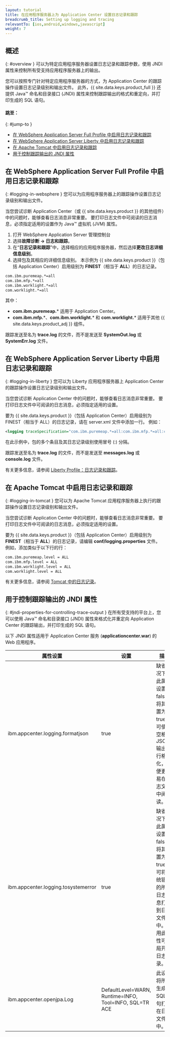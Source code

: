 ```yaml
---
layout: tutorial
title: 在应用程序服务器上为 Application Center 设置日志记录和跟踪
breadcrumb_title: Setting up logging and tracing
relevantTo: [ios,android,windows,javascript]
weight: 7
---
```

<!-- NLS_CHARSET=UTF-8 -->
## 概述
{: #overview }
可以为特定应用程序服务器设置日志记录和跟踪参数，使用 JNDI 属性来控制所有受支持应用程序服务器上的输出。

您可以按照专门针对特定应用程序服务器的方式，为 Application Center 的跟踪操作设置日志记录级别和输出文件。 此外，{{ site.data.keys.product_full }} 还提供 Java™ 命名和目录接口 (JNDI) 属性来控制跟踪输出的格式和重定向，并打印生成的 SQL 语句。

#### 跳至：
{: #jump-to }
* [在 WebSphere Application Server Full Profile 中启用日志记录和跟踪](#logging-in-websphere)
* [在 WebSphere Application Server Liberty 中启用日志记录和跟踪](#logging-in-liberty)
* [在 Apache Tomcat 中启用日志记录和跟踪](#logging-in-tomcat)
* [用于控制跟踪输出的 JNDI 属性](#jndi-properties-for-controlling-trace-output)

## 在 WebSphere Application Server Full Profile 中启用日志记录和跟踪
{: #logging-in-websphere }
您可以为应用程序服务器上的跟踪操作设置日志记录级别和输出文件。

当您尝试诊断 Application Center（或 {{ site.data.keys.product }} 的其他组件）中的问题时，能够查看日志消息非常重要。 要打印日志文件中可阅读的日志消息，必须指定适用的设置作为 Java™ 虚拟机 (JVM) 属性。

1. 打开 WebSphere Application Server 管理控制台
2. 选择**故障诊断 → 日志和跟踪**。
3. 在“**日志记录和跟踪**”中，选择相应的应用程序服务器，然后选择**更改日志详细信息级别**。
4. 选择包及其相应的详细信息级别。 本示例为 {{ site.data.keys.product }}（包括 Application Center）启用级别为 **FINEST**（相当于 **ALL**）的日志记录。

```xml
com.ibm.puremeap.*=all
com.ibm.mfp.*=all
com.ibm.worklight.*=all
com.worklight.*=all
```

其中：

* **com.ibm.puremeap.*** 适用于 Application Center。
* **com.ibm.mfp.**\*、**com.ibm.worklight.*** 和 **com.worklight.*** 适用于其他 {{ site.data.keys.product_adj }} 组件。

跟踪发送至名为 **trace.log** 的文件，而不是发送至 **SystemOut.log** 或 **SystemErr.log** 文件。

## 在 WebSphere Application Server Liberty 中启用日志记录和跟踪
{: #logging-in-liberty }
您可以为 Liberty 应用程序服务器上 Application Center 的跟踪操作设置日志记录级别和输出文件。

当您尝试诊断 Application Center 中的问题时，能够查看日志消息非常重要。 要打印日志文件中可阅读的日志消息，必须指定适用的设置。

要为 {{ site.data.keys.product }}（包括 Application Center）启用级别为 FINEST（相当于 ALL）的日志记录，请在 server.xml 文件中添加一行。 例如：

```xml
<logging traceSpecification="com.ibm.puremeap.*=all:com.ibm.mfp.*=all:com.ibm.worklight.*=all:com.worklight.*=all"/>
```

在此示例中，包的多个条目及其日志记录级别使用冒号 (:) 分隔。

跟踪发送至名为 **trace.log** 的文件，而不是发送至 **messages.log** 或 **console.log** 文件。

有关更多信息，请参阅 [Liberty Profile：日志记录和跟踪](http://www.ibm.com/support/knowledgecenter/SSEQTP_8.5.5/com.ibm.websphere.wlp.doc/ae/rwlp_logging.html?cp=SSEQTP_8.5.5%2F1-16-0-0&view=kc)。

## 在 Apache Tomcat 中启用日志记录和跟踪
{: #logging-in-tomcat }
您可以为 Apache Tomcat 应用程序服务器上执行的跟踪操作设置日志记录级别和输出文件。

当您尝试诊断 Application Center 中的问题时，能够查看日志消息非常重要。 要打印日志文件中可阅读的日志消息，必须指定适用的设置。

要为 {{ site.data.keys.product }}（包括 Application Center）启用级别为 **FINEST**（相当于 **ALL**）的日志记录，请编辑 **conf/logging.properties** 文件。 例如，添加类似于以下行的行：

```xml
com.ibm.puremeap.level = ALL
com.ibm.mfp.level = ALL
com.ibm.worklight.level = ALL
com.worklight.level = ALL
```

有关更多信息，请参阅 [Tomcat 中的日志记录](http://tomcat.apache.org/tomcat-7.0-doc/logging.html)。

## 用于控制跟踪输出的 JNDI 属性
{: #jndi-properties-for-controlling-trace-output }
在所有受支持的平台上，您可以使用 Java™ 命名和目录接口 (JNDI) 属性来格式化并重定向 Application Center 的跟踪输出，并打印生成的 SQL 语句。

以下 JNDI 属性适用于 Application Center 服务 (**applicationcenter.war**) 的 Web 应用程序。

| 属性设置 | 设置 | 描述 |
|-------------------|---------|-------------|
| ibm.appcenter.logging.formatjson | true | 缺省情况下，此属性设置为 false。 将其设置为 true，可使用空格对 JSON 输出进行格式化，以便更容易在日志文件中阅读。 |
| ibm.appcenter.logging.tosystemerror | true | 缺省情况下，此属性设置为 false。 将其设置为 true，可将系统错误的所有日志消息打印到日志文件中。 使用此属性可全局开启日志记录。 |
| ibm.appcenter.openjpa.Log | DefaultLevel=WARN, Runtime=INFO, Tool=INFO, SQL=TR  ACE | 此设置将所有生成的 SQL 语句打印在日志文件中。 |

